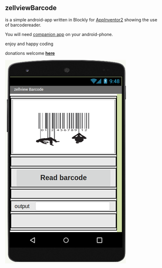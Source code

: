 ## zellviewBarcode

is a simple android-app written in Blockly for [AppInventor2](http://ai2.appinventor.mit.edu)
showing the use of barcodereader.

You will need [companion app](https://play.google.com/store/apps/details?id=edu.mit.appinventor.aicompanion3&hl=de)
on your android-phone.

enjoy and happy coding

donations welcome **[here](https://www.paypal.com/cgi-bin/webscr?cmd=_s-xclick&hosted_button_id=Z3HWZPMEKBVVU&source=url)**

![](Rsrc/barcode3.png)

